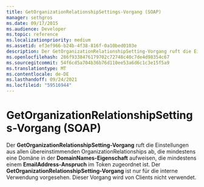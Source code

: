 ```yaml
---
title: GetOrganizationRelationshipSettings-Vorgang (SOAP)
manager: sethgros
ms.date: 09/17/2015
ms.audience: Developer
ms.topic: reference
ms.localizationpriority: medium
ms.assetid: ef3ef966-b24b-4f38-816f-0a10bed0103e
description: Der GetOrganizationRelationshipSetting-Vorgang ruft die Einstellungen aus allen übereinstimmenden OrganizationRelationships ab, die mindestens eine Domäne in der DomainNames-Eigenschaft aufweisen, die mindestens einem EmailAddress-Anspruch im Token zugeordnet ist. Der GetOrganizationRelationshipSetting-Vorgang ist nur für die interne Verwendung vorgesehen. Dieser Vorgang wird von Clients nicht verwendet.
ms.openlocfilehash: 286f9338476179702c72748c40c7de4d98354c67
ms.sourcegitcommit: 54f6cd5a704b36b76d110ee53a6d6c1c3e15f5a9
ms.translationtype: MT
ms.contentlocale: de-DE
ms.lasthandoff: 09/24/2021
ms.locfileid: "59516944"
---
```

# <a name="getorganizationrelationshipsettings-operation-soap"></a>GetOrganizationRelationshipSettings-Vorgang (SOAP)

Der **GetOrganizationRelationshipSetting-Vorgang** ruft die Einstellungen aus allen übereinstimmenden OrganizationRelationships ab, die mindestens eine Domäne in der **DomainNames-Eigenschaft** aufweisen, die mindestens einem **EmailAddress-Anspruch** im Token zugeordnet ist. Der **GetOrganizationRelationshipSetting-Vorgang** ist nur für die interne Verwendung vorgesehen. Dieser Vorgang wird von Clients nicht verwendet. 
  

